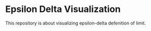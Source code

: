 # Epsilon Delta Visualization
This repository is about visualizing epsilon-delta defenition of limit.
